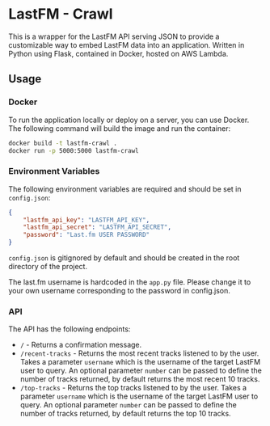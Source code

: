 # LastFM - Crawl

This is a wrapper for the LastFM API serving JSON to provide a customizable way to embed LastFM data into an application. Written in Python using Flask, contained in Docker, hosted on AWS Lambda.

## Usage

### Docker

To run the application locally or deploy on a server, you can use Docker. The following command will build the image and run the container:

```bash
docker build -t lastfm-crawl .
docker run -p 5000:5000 lastfm-crawl
```

### Environment Variables

The following environment variables are required and should be set in `config.json`:

```json
{
    "lastfm_api_key": "LASTFM_API_KEY",
    "lastfm_api_secret": "LASTFM_API_SECRET",
    "password": "Last.fm USER PASSWORD"
}
```

`config.json` is gitignored by default and should be created in the root directory of the project.

The last.fm username is hardcoded in the `app.py` file. Please change it to your own username corresponding to the password in config.json.

### API

The API has the following endpoints:

- `/` - Returns a confirmation message.
- `/recent-tracks` - Returns the most recent tracks listened to by the user. Takes a parameter `username` which is the username of the target LastFM user to query. An optional parameter `number` can be passed to define the number of tracks returned, by default returns the most recent 10 tracks.
- `/top-tracks` - Returns the top tracks listened to by the user. Takes a parameter `username` which is the username of the target LastFM user to query. An optional parameter `number` can be passed to define the number of tracks returned, by default returns the top 10 tracks.
